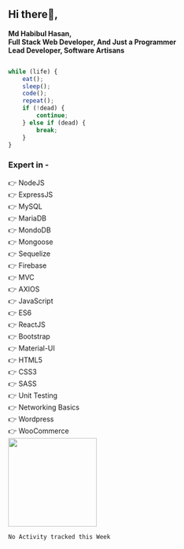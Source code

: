 
## Hi there👏,
**Md Habibul Hasan,**
<br>
**Full Stack Web Developer, And Just a Programmer**
<br>
**Lead Developer, Software Artisans**

```javascript

while (life) {
    eat();
    sleep();
    code();
    repeat();
    if (!dead) {
        continue;
    } else if (dead) {
        break;
    }
}

```
### Expert in - 
👉 NodeJS
<br>
👉 ExpressJS
<br>
👉 MySQL
<br>
👉 MariaDB
<br>
👉 MondoDB
<br>
👉 Mongoose
<br>
👉 Sequelize
<br>
👉 Firebase
<br>
👉 MVC
<br>
👉 AXIOS
<br>
👉 JavaScript
<br>
👉 ES6
<br>
👉 ReactJS
<br>
👉 Bootstrap
<br>
👉 Material-UI
<br>
👉 HTML5
<br>
👉 CSS3
<br>
👉 SASS
<br>
👉 Unit Testing
<br>
👉 Networking Basics 
<br>
👉 Wordpress
<br>
👉 WooCommerce
<br>
<img height="180em" src="https://github-readme-stats.vercel.app/api?username=developerep2019&show_icons=true&hide_border=true&&count_private=true&include_all_commits=true" />
<!--START_SECTION:waka-->
```text
No Activity tracked this Week
```
<!--END_SECTION:waka-->
